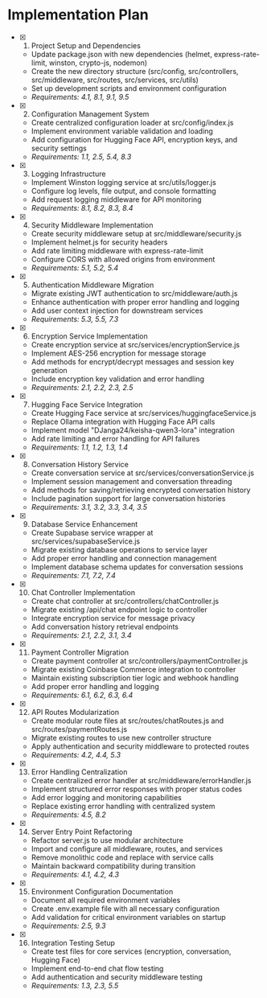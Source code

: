 # Implementation Plan

- [x] 1. Project Setup and Dependencies



  - Update package.json with new dependencies (helmet, express-rate-limit, winston, crypto-js, nodemon)
  - Create the new directory structure (src/config, src/controllers, src/middleware, src/routes, src/services, src/utils)
  - Set up development scripts and environment configuration
  - _Requirements: 4.1, 8.1, 9.1, 9.5_

- [x] 2. Configuration Management System



  - Create centralized configuration loader at src/config/index.js
  - Implement environment variable validation and loading
  - Add configuration for Hugging Face API, encryption keys, and security settings
  - _Requirements: 1.1, 2.5, 5.4, 8.3_

- [x] 3. Logging Infrastructure



  - Implement Winston logging service at src/utils/logger.js
  - Configure log levels, file output, and console formatting
  - Add request logging middleware for API monitoring
  - _Requirements: 8.1, 8.2, 8.3, 8.4_

- [x] 4. Security Middleware Implementation



  - Create security middleware setup at src/middleware/security.js
  - Implement helmet.js for security headers
  - Add rate limiting middleware with express-rate-limit
  - Configure CORS with allowed origins from environment
  - _Requirements: 5.1, 5.2, 5.4_

- [x] 5. Authentication Middleware Migration



  - Migrate existing JWT authentication to src/middleware/auth.js
  - Enhance authentication with proper error handling and logging
  - Add user context injection for downstream services
  - _Requirements: 5.3, 5.5, 7.3_

- [x] 6. Encryption Service Implementation




  - Create encryption service at src/services/encryptionService.js
  - Implement AES-256 encryption for message storage
  - Add methods for encrypt/decrypt messages and session key generation
  - Include encryption key validation and error handling
  - _Requirements: 2.1, 2.2, 2.3, 2.5_

- [x] 7. Hugging Face Service Integration



  - Create Hugging Face service at src/services/huggingfaceService.js
  - Replace Ollama integration with Hugging Face API calls
  - Implement model "DJanga24/keisha-qwen3-lora" integration
  - Add rate limiting and error handling for API failures
  - _Requirements: 1.1, 1.2, 1.3, 1.4_

- [x] 8. Conversation History Service



  - Create conversation service at src/services/conversationService.js
  - Implement session management and conversation threading
  - Add methods for saving/retrieving encrypted conversation history
  - Include pagination support for large conversation histories
  - _Requirements: 3.1, 3.2, 3.3, 3.4, 3.5_

- [x] 9. Database Service Enhancement



  - Create Supabase service wrapper at src/services/supabaseService.js
  - Migrate existing database operations to service layer
  - Add proper error handling and connection management
  - Implement database schema updates for conversation sessions
  - _Requirements: 7.1, 7.2, 7.4_

- [x] 10. Chat Controller Implementation



  - Create chat controller at src/controllers/chatController.js
  - Migrate existing /api/chat endpoint logic to controller
  - Integrate encryption service for message privacy
  - Add conversation history retrieval endpoints
  - _Requirements: 2.1, 2.2, 3.1, 3.4_

- [x] 11. Payment Controller Migration



  - Create payment controller at src/controllers/paymentController.js
  - Migrate existing Coinbase Commerce integration to controller
  - Maintain existing subscription tier logic and webhook handling
  - Add proper error handling and logging
  - _Requirements: 6.1, 6.2, 6.3, 6.4_

- [x] 12. API Routes Modularization



  - Create modular route files at src/routes/chatRoutes.js and src/routes/paymentRoutes.js
  - Migrate existing routes to use new controller structure
  - Apply authentication and security middleware to protected routes
  - _Requirements: 4.2, 4.4, 5.3_

- [x] 13. Error Handling Centralization



  - Create centralized error handler at src/middleware/errorHandler.js
  - Implement structured error responses with proper status codes
  - Add error logging and monitoring capabilities
  - Replace existing error handling with centralized system
  - _Requirements: 4.5, 8.2_

- [x] 14. Server Entry Point Refactoring



  - Refactor server.js to use modular architecture
  - Import and configure all middleware, routes, and services
  - Remove monolithic code and replace with service calls
  - Maintain backward compatibility during transition
  - _Requirements: 4.1, 4.2, 4.3_

- [x] 15. Environment Configuration Documentation


  - Document all required environment variables
  - Create .env.example file with all necessary configuration
  - Add validation for critical environment variables on startup
  - _Requirements: 2.5, 9.3_

- [x] 16. Integration Testing Setup



  - Create test files for core services (encryption, conversation, Hugging Face)
  - Implement end-to-end chat flow testing
  - Add authentication and security middleware testing
  - _Requirements: 1.3, 2.3, 5.5_